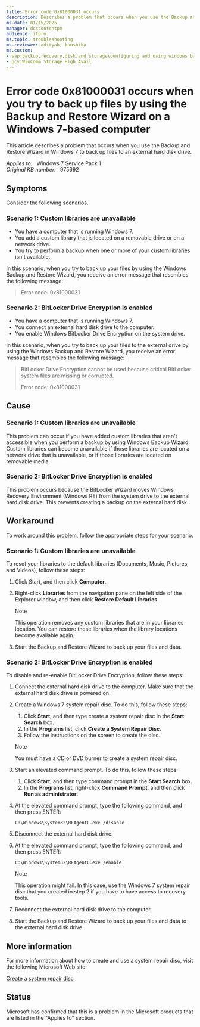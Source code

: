 ```yaml
---
title: Error code 0x81000031 occurs
description: Describes a problem that occurs when you use the Backup and Restore Wizard in Windows 7 to back up files to an external hard disk drive. A workaround is provided.
ms.date: 01/15/2025
manager: dcscontentpm
audience: itpro
ms.topic: troubleshooting
ms.reviewer: adityah, kaushika
ms.custom:
- sap:backup,recovery,disk,and storage\configuring and using windows backup or other recovery
- pcy:WinComm Storage High Avail
---
```

# Error code 0x81000031 occurs when you try to back up files by using the Backup and Restore Wizard on a Windows 7-based computer

This article describes a problem that occurs when you use the Backup and Restore Wizard in Windows 7 to back up files to an external hard disk drive.

_Applies to:_ &nbsp; Windows 7 Service Pack 1  
_Original KB number:_ &nbsp; 975692

## Symptoms

Consider the following scenarios.

### Scenario 1: Custom libraries are unavailable

- You have a computer that is running Windows 7.
- You add a custom library that is located on a removable drive or on a network drive.
- You try to perform a backup when one or more of your custom libraries isn't available.

In this scenario, when you try to back up your files by using the Windows Backup and Restore Wizard, you receive an error message that resembles the following message:

> Error code: 0x81000031

### Scenario 2: BitLocker Drive Encryption is enabled

- You have a computer that is running Windows 7.
- You connect an external hard disk drive to the computer.
- You enable Windows BitLocker Drive Encryption on the system drive.

In this scenario, when you try to back up your files to the external drive by using the Windows Backup and Restore Wizard, you receive an error message that resembles the following message:

> BitLocker Drive Encryption cannot be used because critical BitLocker system files are missing or corrupted.
>
> Error code: 0x81000031

## Cause

### Scenario 1: Custom libraries are unavailable

This problem can occur if you have added custom libraries that aren't accessible when you perform a backup by using Windows Backup Wizard. Custom libraries can become unavailable if those libraries are located on a network drive that is unavailable, or if those libraries are located on removable media.

### Scenario 2: BitLocker Drive Encryption is enabled

This problem occurs because the BitLocker Wizard moves Windows Recovery Environment (Windows RE) from the system drive to the external hard disk drive. This prevents creating a backup on the external hard disk.

## Workaround

To work around this problem, follow the appropriate steps for your scenario.

### Scenario 1: Custom libraries are unavailable

To reset your libraries to the default libraries (Documents, Music, Pictures, and Videos), follow these steps:  

1. Click Start, and then click **Computer**.
2. Right-click **Libraries** from the navigation pane on the left side of the Explorer window, and then click **Restore Default Libraries**.
    > [!NOTE]
    > This operation removes any custom libraries that are in your libraries location. You can restore these libraries when the library locations become available again.

3. Start the Backup and Restore Wizard to back up your files and data.

### Scenario 2: BitLocker Drive Encryption is enabled

To disable and re-enable BitLocker Drive Encryption, follow these steps:

1. Connect the external hard disk drive to the computer. Make sure that the external hard disk drive is powered on.
2. Create a Windows 7 system repair disc. To do this, follow these steps:
      1. Click **Start**, and then type create a system repair disc in the **Start Search** box.
      2. In the **Programs** list, click **Create a System Repair Disc**.
      3. Follow the instructions on the screen to create the disc.
    > [!NOTE]
    > You must have a CD or DVD burner to create a system repair disc.
3. Start an elevated command prompt. To do this, follow these steps:
      1. Click **Start**, and then type command prompt in the **Start Search** box.
      2. In the **Programs** list, right-click **Command Prompt**, and then click **Run as administrator**.
4. At the elevated command prompt, type the following command, and then press ENTER:

    ```console
    C:\Windows\System32\REAgentC.exe /disable
    ```  

5. Disconnect the external hard disk drive.
6. At the elevated command prompt, type the following command, and then press ENTER:

    ```console
    C:\Windows\System32\REAgentC.exe /enable
    ```

    > [!NOTE]
    > This operation might fail. In this case, use the Windows 7 system repair disc that you created in step 2 if you have to have access to recovery tools.

7. Reconnect the external hard disk drive to the computer.
8. Start the Backup and Restore Wizard to back up your files and data to the external hard disk drive.

## More information

For more information about how to create and use a system repair disc, visit the following Microsoft Web site:

[Create a system repair disc](https://windows.microsoft.com/windows7/create-a-system-repair-disc)  

## Status

Microsoft has confirmed that this is a problem in the Microsoft products that are listed in the "Applies to" section.
